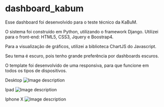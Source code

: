 # dashboard_kabum
Esse dashboard foi desenvolvido para o teste técnico da KaBuM.

O sistema foi construído em Python, utilizando o framework Django. Utilizei para o front-end: HTML5, CSS3, Jquery e Boostrap4.

Para a visualização de gráficos, utilizei a biblioteca ChartJS do Javascript.

Seu tema é escuro, pois tenho grande preferência por dashboards escuros.

O template foi desenvolvido de uma responsiva, para que funcione em todos os tipos de dispositivos.

Desktop
![Image description](https://i.ibb.co/K6tGRdn/print-dash.png)


Ipad
![Image description](https://i.ibb.co/26f5Vjh/print-dash-ipad.png)

Iphone X
![Image description](https://i.ibb.co/X7y6kvf/iphone-x.png)
